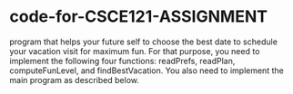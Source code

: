 # code-for-CSCE121-ASSIGNMENT



  program that helps your future self to choose the best date to schedule your vacation visit for maximum fun. For that purpose, you need to implement the following four functions: readPrefs, readPlan, computeFunLevel, and findBestVacation. You also need to 
  implement the main program as described below.
